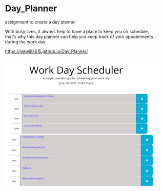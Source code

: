 # Day_Planner
assignment to create a day planner

With busy lives, it always help to have a place to keep you on schedule, that's why 
this day planner can help you keep track of your appointments during the work day.

https://joewills615.github.io/Day_Planner/


<img src="./assets/planner_img_01.png">

<img src="./assets/planner_img_02.png">

<img src="./assets/planner_img_03.png">


